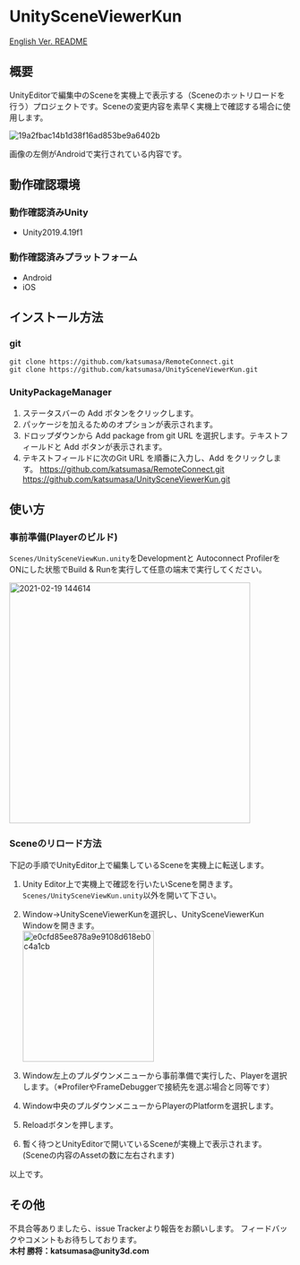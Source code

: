 # UnitySceneViewerKun

[English Ver. README](Documentation~/UnitySceneViewerKun.md)

## 概要

UnityEditorで編集中のSceneを実機上で表示する（Sceneのホットリロードを行う）プロジェクトです。Sceneの変更内容を素早く実機上で確認する場合に使用します。

![19a2fbac14b1d38f16ad853be9a6402b](https://user-images.githubusercontent.com/29646672/137443854-7a37ff5e-3d0d-4524-9011-2c6a666daceb.gif)

画像の左側がAndroidで実行されている内容です。

## 動作確認環境

### 動作確認済みUnity

- Unity2019.4.19f1

### 動作確認済みプラットフォーム

- Android
- iOS

## インストール方法

### git

```:console
git clone https://github.com/katsumasa/RemoteConnect.git
git clone https://github.com/katsumasa/UnitySceneViewerKun.git
```

### UnityPackageManager

1. ステータスバーの Add  ボタンをクリックします。
2. パッケージを加えるためのオプションが表示されます。
3. ドロップダウンから Add package from git URL を選択します。テキストフィールドと Add ボタンが表示されます。
4. テキストフィールドに次のGit URL を順番に入力し、Add をクリックします。
   https://github.com/katsumasa/RemoteConnect.git
   https://github.com/katsumasa/UnitySceneViewerKun.git

## 使い方

### 事前準備(Playerのビルド)

`Scenes/UnitySceneViewKun.unity`をDevelopmentと Autoconnect ProfilerをONにした状態でBuild & Runを実行して任意の端末で実行してください。

<img width="430" alt="2021-02-19 144614" src="https://user-images.githubusercontent.com/29646672/137443916-4dd655ec-e675-41be-8c20-baf4c9aad2fe.png">


### Sceneのリロード方法

下記の手順でUnityEditor上で編集しているSceneを実機上に転送します。

1. Unity Editor上で実機上で確認を行いたいSceneを開きます。`Scenes/UnitySceneViewKun.unity`以外を開いて下さい。</br>
2. Window->UnitySceneViewerKunを選択し、UnitySceneViewerKun Windowを開きます。<br/>
   <img width="234" alt="e0cfd85ee878a9e9108d618eb0c4a1cb" src="https://user-images.githubusercontent.com/29646672/137443973-c75b969f-0a01-4fce-bcbe-93f80e857374.png">

3. Window左上のプルダウンメニューから事前準備で実行した、Playerを選択します。（※ProfilerやFrameDebuggerで接続先を選ぶ場合と同等です）
4. Window中央のプルダウンメニューからPlayerのPlatformを選択します。
5. Reloadボタンを押します。
6. 暫く待つとUnityEditorで開いているSceneが実機上で表示されます。(Sceneの内容のAssetの数に左右されます)

以上です。

## その他

不具合等ありましたら、issue Trackerより報告をお願いします。
フィードバックやコメントもお待ちしております。</br>
__木村 勝将：katsumasa@unity3d.com__



